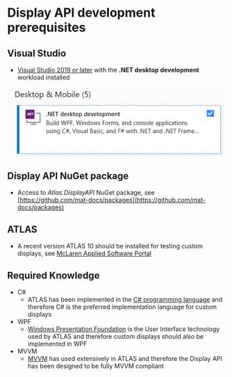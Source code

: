 # Display API development prerequisites

## Visual Studio

- [Visual Studio 2019 or later](https://visualstudio.microsoft.com/downloads/?utm_medium=microsoft&utm_source=docs.microsoft.com&utm_campaign=inline+link&utm_content=download+vs2019) with the **.NET desktop development** workload installed

![Visual Studio Installer](..\assets\images\introduction\visualstudioinstaller.png)

## Display API NuGet package

- Access to _Atlas.DisplayAPI_ NuGet package, see [https://github.com/mat-docs/packages](https://github.com/mat-docs/packages)

## ATLAS

- A recent version ATLAS 10 should be installed for testing custom displays, see [McLaren Applied Software Portal](https://www.mclarenelectronics.com/Portal)

## Required Knowledge

- C#
    - ATLAS has been implemented in the [C# programming language](https://docs.microsoft.com/en-us/dotnet/csharp/tour-of-csharp/) and therefore C# is the preferred implementation language for custom displays
- WPF
    - [Windows Presentation Foundation](https://docs.microsoft.com/en-us/visualstudio/designers/getting-started-with-wpf) is the User Interface technology used by ATLAS and therefore custom displays should also be implemented in WPF
- MVVM
    -  [MVVM](mvvm.md) has used extensively in ATLAS and therefore the Display API has been designed to be fully MVVM compliant

